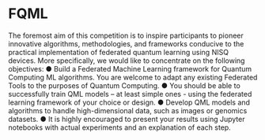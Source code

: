 # FQML
The foremost aim of this competition is to inspire participants to pioneer innovative
algorithms, methodologies, and frameworks conducive to the practical implementation
of federated quantum learning using NISQ devices. More specifically, we would like to
concentrate on the following objectives:
● Build a Federated Machine Learning framework for Quantum Computing ML
algorithms. You are welcome to adapt any existing Federated Tools to the
purposes of Quantum Computing.
● You should be able to successfully train QML models – at least simple ones -
using the federated learning framework of your choice or design.
● Develop QML models and algorithms to handle high-dimensional data, such as
images or genomics datasets.
● It is highly encouraged to present your results using Jupyter notebooks with
actual experiments and an explanation of each step.
